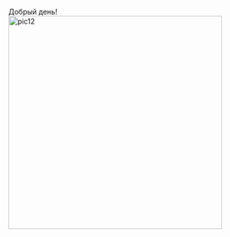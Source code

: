 Добрый день!
<img width="420" alt="pic12" src="https://github.com/aay92/SparStoreApp/assets/47569754/dcf4b505-7a5d-4898-9708-bd2269177ed8">
